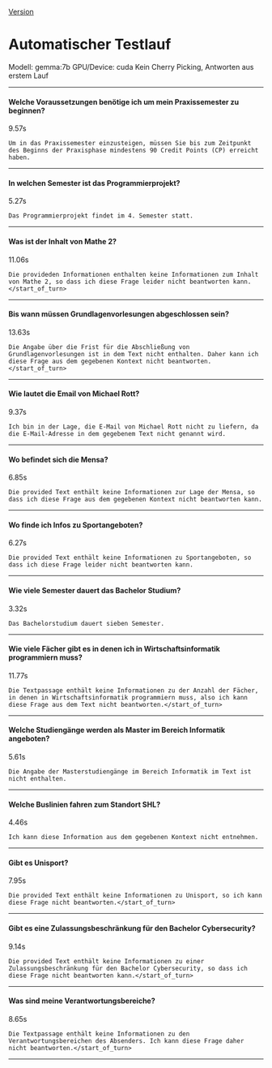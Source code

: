 [Version](/commit/5575473afe3e2c2d97d3757a5ee13cd5e22ac489)

# Automatischer Testlauf

Modell: gemma:7b
GPU/Device: cuda
Kein Cherry Picking, Antworten aus erstem Lauf

---

#### Welche Voraussetzungen benötige ich um mein Praxissemester zu beginnen?

9.57s

```
Um in das Praxissemester einzusteigen, müssen Sie bis zum Zeitpunkt des Beginns der Praxisphase mindestens 90 Credit Points (CP) erreicht haben.
```

---

#### In welchen Semester ist das Programmierprojekt?

5.27s

```
Das Programmierprojekt findet im 4. Semester statt.
```

---

#### Was ist der Inhalt von Mathe 2?

11.06s

```
Die provideden Informationen enthalten keine Informationen zum Inhalt von Mathe 2, so dass ich diese Frage leider nicht beantworten kann.</start_of_turn>
```

---

#### Bis wann müssen Grundlagenvorlesungen abgeschlossen sein?

13.63s

```
Die Angabe über die Frist für die Abschließung von Grundlagenvorlesungen ist in dem Text nicht enthalten. Daher kann ich diese Frage aus dem gegebenen Kontext nicht beantworten.</start_of_turn>
```

---

#### Wie lautet die Email von Michael Rott?

9.37s

```
Ich bin in der Lage, die E-Mail von Michael Rott nicht zu liefern, da die E-Mail-Adresse in dem gegebenem Text nicht genannt wird.
```

---

#### Wo befindet sich die Mensa?

6.85s

```
Die provided Text enthält keine Informationen zur Lage der Mensa, so dass ich diese Frage aus dem gegebenen Kontext nicht beantworten kann.
```

---

#### Wo finde ich Infos zu Sportangeboten?

6.27s

```
Die provided Text enthält keine Informationen zu Sportangeboten, so dass ich diese Frage leider nicht beantworten kann.
```

---

#### Wie viele Semester dauert das Bachelor Studium?

3.32s

```
Das Bachelorstudium dauert sieben Semester.
```

---

#### Wie viele Fächer gibt es in denen ich in Wirtschaftsinformatik programmiern muss?

11.77s

```
Die Textpassage enthält keine Informationen zu der Anzahl der Fächer, in denen in Wirtschaftsinformatik programmiern muss, also ich kann diese Frage aus dem Text nicht beantworten.</start_of_turn>
```

---

#### Welche Studiengänge werden als Master im Bereich Informatik angeboten?

5.61s

```
Die Angabe der Masterstudiengänge im Bereich Informatik im Text ist nicht enthalten.
```

---

#### Welche Buslinien fahren zum Standort SHL?

4.46s

```
Ich kann diese Information aus dem gegebenen Kontext nicht entnehmen.
```

---

#### Gibt es Unisport?

7.95s

```
Die provided Text enthält keine Informationen zu Unisport, so ich kann diese Frage nicht beantworten.</start_of_turn>
```

---

#### Gibt es eine Zulassungsbeschränkung für den Bachelor Cybersecurity?

9.14s

```
Die provided Text enthält keine Informationen zu einer Zulassungsbeschränkung für den Bachelor Cybersecurity, so dass ich diese Frage nicht beantworten kann.</start_of_turn>
```

---

#### Was sind meine Verantwortungsbereiche?

8.65s

```
Die Textpassage enthält keine Informationen zu den Verantwortungsbereichen des Absenders. Ich kann diese Frage daher nicht beantworten.</start_of_turn>
```

---
